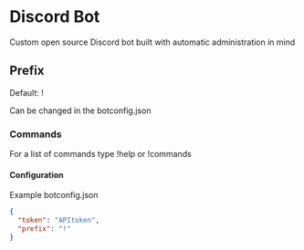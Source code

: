 # Discord Bot

Custom open source Discord bot built with automatic administration in mind

## Prefix

Default: !

Can be changed in the botconfig.json

### Commands

For a list of commands type !help or !commands

#### Configuration

Example botconfig.json

```json
{
  "token": "APItoken",
  "prefix": "!"
}
```
